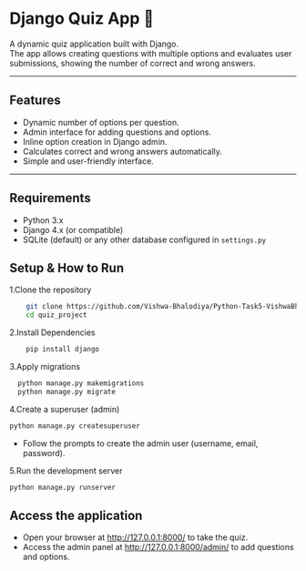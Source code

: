 # Django Quiz App 📝

A dynamic quiz application built with Django.  
The app allows creating questions with multiple options and evaluates user submissions, showing the number of correct and wrong answers.

---

## Features

- Dynamic number of options per question.
- Admin interface for adding questions and options.
- Inline option creation in Django admin.
- Calculates correct and wrong answers automatically.
- Simple and user-friendly interface.

---

## Requirements

- Python 3.x
- Django 4.x (or compatible)
- SQLite (default) or any other database configured in `settings.py`

## Setup & How to Run
1.Clone the repository
``` bash
    git clone https://github.com/Vishwa-Bhalodiya/Python-Task5-VishwaBhalodiya.git
    cd quiz_project
```
2.Install Dependencies
```bash
    pip install django
```
3.Apply migrations
```bash
  python manage.py makemigrations
  python manage.py migrate
```
4.Create a superuser (admin)
```bash
python manage.py createsuperuser
```
- Follow the prompts to create the admin user (username, email, password).

5.Run the development server
```bash
python manage.py runserver
```

## Access the application

- Open your browser at http://127.0.0.1:8000/ to take the quiz.
- Access the admin panel at http://127.0.0.1:8000/admin/ to add questions and options.
